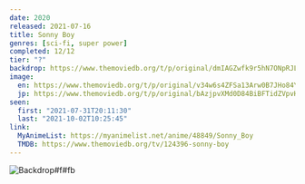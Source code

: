 ```yaml
---
date: 2020
released: 2021-07-16
title: Sonny Boy
genres: [sci-fi, super power]
completed: 12/12
tier: "?"
backdrop: https://www.themoviedb.org/t/p/original/dmIAGZwfk9r5hN7ONpRJLDij9GN.jpg
image:
  en: https://www.themoviedb.org/t/p/original/v34w6s4ZFSa13Arw0B7JHo84YfG.jpg
  jp: https://www.themoviedb.org/t/p/original/bAzjpvXMd0D84BiBFTidZVpvHAW.jpg
seen:
  first: "2021-07-31T20:11:30"
  last: "2021-10-02T10:25:45"
link:
  MyAnimeList: https://myanimelist.net/anime/48849/Sonny_Boy
  TMDB: https://www.themoviedb.org/tv/124396-sonny-boy
---
```


![Backdrop#f#fb](https://www.themoviedb.org/t/p/original/ll8YvMWNMi5xDkP4V9Mt755zy3M.jpg "Source: TMDB")
